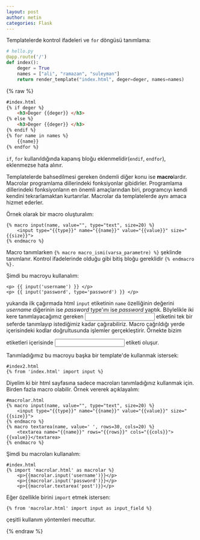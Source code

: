 ```yaml
---
layout: post
author: metin
categories: Flask
---
```


Templatelerde kontrol ifadeleri ve `for` döngüsü tanımlama:

``` python
# hello.py
@app.route('/')
def index():
    deger = True
    names = ["ali", "ramazan", "suleyman"]
    return render_template("index.html", deger=deger, names=names)
```

{% raw %}

```html
#index.html
{% if deger %}
	<h3>Deger {{deger}} </h3>
{% else %}
	<h3>Deger {{deger}} </h3>
{% endif %}
{% for name in names %}
	{{name}}
{% endfor %}
```

`if`, `for` kullanıldığında kapanış bloğu eklenmelidir(`endif`, `endfor`), eklenmezse hata alınır.

Templatelerde bahsedilmesi gereken öndemli diğer konu ise **macro**lardır. Macrolar programlama dillerindeki fonksiyonlar gibidirler. Programlama dillerindeki fonksiyonların en önemli amaçlarından biri, programcıyı kendi kendini tekrarlamaktan kurtarırlar. Macrolar da templatelerde aynı amaca hizmet ederler.

Örnek olarak bir macro oluşturalım:

	{% macro input(name, value="", type="text", size=20) %}
		<input type="{{type}}" name="{{name}}" value="{{value}}" size="{{size}}">
	{% endmacro %}

Macro tanımlarken `{% macro macro_ismi(varsa_parametre) %}` şeklinde tanımlanır. Kontrol ifadelerinde olduğu gibi bitiş bloğu gereklidir `{% endmacro %}.`

Şimdi bu macroyu kullanalım:

	<p> {{ input('username') }} </p>
	<p> {{ input('password', type='password') }} </p>

yukarıda ilk çağırmada html `input` etiketinin `name` özelliğinin değerini _username_ diğerinin ise _password_ type'ını ise _password_ yaptık. Böylelikle iki kere tanımlayacağımız gereken <input> etiketini tek bir seferde tanımlayıp istediğimiz kadar çağırabiliriz. Macro çağrıldığı yerde içerisindeki kodlar doğrultusunda işlemler gerçekleştirir. Örnekte bizim <p></p> etiketleri içerisinde <input> etiketi oluşur.

Tanımladığımız bu macroyu başka bir template'de kullanmak istersek:

	#index2.html
	{% from 'index.html' import input %}

Diyelim ki bir html sayfasına sadece macroları tanımladığınız kullanmak için. Birden fazla macro olabilir. Örnek vererek açıklayalım:

	#macrolar.html
	{% macro input(name, value="", type="text", size=20) %}
		<input type="{{type}}" name="{{name}}" value="{{value}}" size="{{size}}">
	{% endmacro %}
	{% macro textarea(name, value=' ', rows=30, cols=20) %}
		<textarea name="{{name}}" rows="{{rows}}" cols="{{cols}}">{{value}}</textarea>
	{% endmacro %}

Şimdi bu macroları kullanalım:

	#index.html
	{% import 'macrolar.html' as macrolar %}
		<p>{{macrolar.input('username')}}</p>
		<p>{{macrolar.input('password')}}</p>
		<p>{{macrolar.textarea('post')}}</p>

Eğer özellikle birini `import` etmek istersen:

	{% from 'macrolar.html' import input as input_field %}

çeşitli kullanım yöntemleri mecuttur.

{% endraw %}
